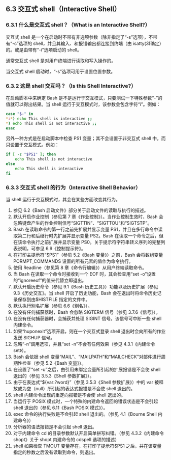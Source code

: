 ## 6.3 交互式 shell（Interactive Shell）

### 6.3.1 什么是交互式 shell？（What is an Interactive Shell?）

交互式 shell 是一个在启动时不带有非选项参数（除非指定了“-s”选项），不带有“-c”选项的 shell，并且其输入、和报错输出都连接到终端（由 isatty(3)确定）的。或是由带有“-i”选项启动的 shell。

通常交互式 shell 是对用户终端进行读取和写入操作的。

当交互式 shell 启动时，“-s”选项可用于设置位置参数。

### 6.3.2 这是 shell 交互吗？（Is this Shell Interactive?）

在启动脚本中来确定 Bash 是不是运行于交互模式，只要测试一下特殊参数“-”的值就可以得出结果。当 shell 运行于交互模式时，该参数会包含字符“i”。例如：

```bash
case "$-" in
*i*) echo This shell is interactive ;;
*) echo This shell is not interactive ;;
esac
```

另外一种方式是在启动脚本中检查 PS1 变量；其不会设置于非交互式 shell 中，而只设置于交互模式。例如：

```bash
if [ -z "$PS1" ]; then
    echo This shell is not interactive
else
    echo This shell is interactive
fi
```

### 6.3.3 交互式 shell 的行为（Interactive Shell Behavior）

当 shell 运行于交互模式时，其会在某些方面改变其行为。

1. 参见 6.2《Bash 启动文件》部分关于启动文件的读取与执行的描述。
2. 默认开启作业控制（参见第 7 章《作业控制》）。当作业控制生效时，Bash 会忽略键盘产生的作业控制信号“SIGTTIN”、“SIGTTOU”和“SIGTSTP”。
3. Bash 在读取命令的第一行之前先扩展并显示变量 PS1，并且在多行命令中读取第二行和后继行时先扩展并显示变量 PS2。Bash 在读取一个命令之后，但在该命令执行之前扩展并显示变量 PS0。关于提示符字符串转义序列的完整列表说明，可参见 6.9《控制提示符》。
4. 在打印主提示符“$PS1”（参见 5.2《Bash 变量》）之前，Bash 会将数组变量 PORMPT_COMMANDS 设置的所有元素的值作为命令执行。
5. 使用 Readline（参见第 8 章《命令行编辑》）从用户终端读取命令。
6. 当 Bash 在读取一个命令时接收到一个 EOF 时，其会检查用“set -o”设置的“ignoreeof”的值来代替立即退出。
7. 默认开启历史命令（参见 9.1《Bash 历史工具》）功能以及历史扩展（参见 9.3《历史交互》。当 shell 开启了历史功能，Bash 会在退出时将命令历史记录保存到由$HISTFILE 指定的文件中。
8. 默认执行别名扩展（参见 6.6《别名》）。
9. 在没有任何捕获器时，Bash 会忽略 SIGTERM 信号（参见 3.7.6《信号》）。
10. 在没有任何捕获器时，会捕获并处理 SIGINT 信号。该信号可中断一些 shell 内建命令。
11. 如果“huponexit”选项开启，则在一个交互式登录 shell 退出时会向所有的作业发送 SIGHUP 信号。
12. 忽略“-n”调用选项，并且“set -n”不会有任何效果（参见 4.3.1《内建命令 set》）。
13. Bash 会依据 shell 变量“MAIL”、“MAILPATH”和“MAILCHECK”对邮件进行周期性检查（参见 5.2《Bash 变量》）。
14. 在设置了“set -u”之后，由引用未绑定变量所引起的扩展报错是不会使 shell 退出的（参见 3.5.3《Shell 参数扩展》）。
15. 由于在表达式“${var:?word}”（参见 3.5.3《Shell 参数扩展》）中的 var 被释放或为空（null）所引起的表达式报错是不会使 shell 退出的。
16. shell 内建命令出现的重定向报错是不会使 shell 退出的。
17. 当运行于 POSIX 模式时，一个特殊的内建命令返回的错误状态是不会引起 shell 退出的（参见 6.11《Bash POSIX 模式》）。
18. exec 命令的执行失败是不会引起 shell 退出的。（参见 4.1《Bourne Shell 内建命令》）
19. 分析器的语法报错是不会引起 shell 退出。
20. 对于内建命令 cd 的目录参数默认开启简单拼写纠错。（参见 4.3.2《内建命令 shopt》关于 shopt 内建命令的 cdspell 选项的描述）
21. shell 如果检查 TMOUT 变量存在，在打印了提示符$PS1 之后，并在该变量指定的秒数之后没有读取到命令，则退出。

